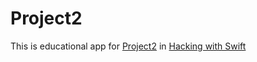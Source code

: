 # Project2

This is educational app for [Project2](https://www.hackingwithswift.com/100/19) in [Hacking with Swift](https://www.hackingwithswift.com/)
